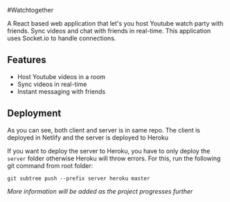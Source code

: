 #Watchtogether

A React based web application that let's you host Youtube watch party with friends. Sync videos and chat with friends in real-time. This application uses Socket.io to handle connections.

## Features

-   Host Youtube videos in a room
-   Sync videos in real-time
-   Instant messaging with friends

## Deployment

As you can see, both client and server is in same repo. The client is deployed in Netlify and
the server is deployed to Heroku

If you want to deploy the server to Heroku, you have to only deploy the `server` folder otherwise Heroku
will throw errors. For this, run the following git command from root folder:

```
git subtree push --prefix server heroku master
```

_More information will be added as the project progresses further_
